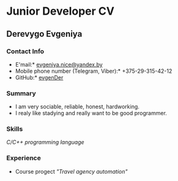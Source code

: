 # Junior Developer СV

## Derevygo Evgeniya

### Contact Info
* E'mail:* evgeniya.nice@yandex.by
* Mobile phone number (Telegram, Viber):* +375-29-315-42-12
* GitHub:* [evgenDer](https://github.com/evgenDer)

### Summary
* I am very sociable, reliable, honest, hardworking.  
* I realy like stadying and really want to be good programmer.

### Skills
*C/C++ programming language*

### Experience
* Course progect *"Travel agency automation"*

